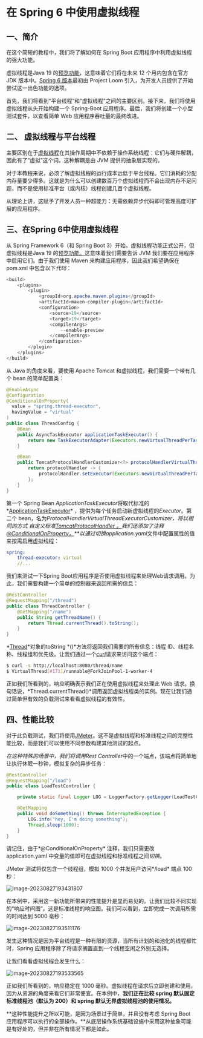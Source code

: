 # 在 Spring 6 中使用虚拟线程

## 一、简介

在这个简短的教程中，我们将了解如何在 Spring Boot 应用程序中利用虚拟线程的强大功能。

虚拟线程是Java 19 的[预览功能](https://openjdk.org/jeps/425)，这意味着它们将在未来 12 个月内包含在官方 JDK 版本中。[Spring 6 版本](https://spring.io/blog/2022/10/11/embracing-virtual-threads)最初由 Project Loom 引入，为开发人员提供了开始尝试这一出色功能的选项。

首先，我们将看到“平台线程”和“虚拟线程”之间的主要区别。接下来，我们将使用虚拟线程从头开始构建一个 Spring-Boot 应用程序。最后，我们将创建一个小型测试套件，以查看简单 Web 应用程序吞吐量的最终改进。

## 二、 虚拟线程与平台线程

主要区别在于[虚拟线程](https://www.baeldung.com/java-virtual-thread-vs-thread)在其操作周期中不依赖于操作系统线程：它们与硬件解耦，因此有了“虚拟”这个词。这种解耦是由 JVM 提供的抽象层实现的。

对于本教程来说，必须了解虚拟线程的运行成本远低于平台线程。它们消耗的分配内存量要少得多。这就是为什么可以创建数百万个虚拟线程而不会出现内存不足问题，而不是使用标准平台（或内核）线程创建几百个虚拟线程。

从理论上讲，这赋予了开发人员一种超能力：无需依赖异步代码即可管理高度可扩展的应用程序。

## 三、在Spring 6中使用虚拟线程

从 Spring Framework 6（和 Spring Boot 3）开始，虚拟线程功能正式公开，但虚拟线程是Java 19 的[预览功能。](https://www.baeldung.com/java-preview-features)这意味着我们需要告诉 JVM 我们要在应用程序中启用它们。由于我们使用 Maven 来构建应用程序，因此我们希望确保在 pom.xml 中包含以下*代码*：

```java
<build>
    <plugins>
        <plugin>
            <groupId>org.apache.maven.plugins</groupId>
            <artifactId>maven-compiler-plugin</artifactId>
            <configuration>
                <source>19</source>
                <target>19</target>
                <compilerArgs>
                    --enable-preview
                </compilerArgs>
            </configuration>
        </plugin>
    </plugins>
</build>
```

从 Java 的角度来看，要使用 Apache Tomcat 和虚拟线程，我们需要一个带有几个 bean 的简单配置类：

```java
@EnableAsync
@Configuration
@ConditionalOnProperty(
  value = "spring.thread-executor",
  havingValue = "virtual"
)
public class ThreadConfig {
    @Bean
    public AsyncTaskExecutor applicationTaskExecutor() {
        return new TaskExecutorAdapter(Executors.newVirtualThreadPerTaskExecutor());
    }

    @Bean
    public TomcatProtocolHandlerCustomizer<?> protocolHandlerVirtualThreadExecutorCustomizer() {
        return protocolHandler -> {
            protocolHandler.setExecutor(Executors.newVirtualThreadPerTaskExecutor());
        };
    }
}
```

第一个 Spring Bean *ApplicationTaskExecutor*将取代标准的*[ApplicationTaskExecutor](https://docs.spring.io/spring-boot/docs/current/api/org/springframework/boot/autoconfigure/task/TaskExecutionAutoConfiguration.html)* ，提供为每个任务启动新虚拟线程的*Executor*。第二个 bean，名为*ProtocolHandlerVirtualThreadExecutorCustomizer，*将以相同的方式 自定义标准*[TomcatProtocolHandler 。](https://tomcat.apache.org/tomcat-8.5-doc/api/org/apache/coyote/ProtocolHandler.html)*我们还添加了注释*[@ConditionalOnProperty，](https://www.baeldung.com/spring-conditionalonproperty)**以通过切换application.yaml*文件中配置属性的值来按需启用虚拟线程：

```yaml
spring:
    thread-executor: virtual
    //...
```

我们来测试一下Spring Boot应用程序是否使用虚拟线程来处理Web请求调用。为此，我们需要构建一个简单的控制器来返回所需的信息：

```java
@RestController
@RequestMapping("/thread")
public class ThreadController {
    @GetMapping("/name")
    public String getThreadName() {
        return Thread.currentThread().toString();
    }
}
```

*[Thread](https://docs.oracle.com/en/java/javase/19/docs/api/java.base/java/lang/Thread.html)*对象的toString *()*方法将返回我们需要的所有信息：线程 ID、线程名称、线程组和优先级。让我们通过一个[*curl*](https://www.baeldung.com/curl-rest)请求来访问这个端点：

```bash
$ curl -s http://localhost:8080/thread/name
$ VirtualThread[#171]/runnable@ForkJoinPool-1-worker-4
```

正如我们所看到的，响应明确表示我们正在使用虚拟线程来处理此 Web 请求。换句话说，*Thread.currentThread()*调用返回虚拟线程类的实例。现在让我们通过简单但有效的负载测试来看看虚拟线程的有效性。

## 四、性能比较

对于此负载测试，我们将使用[JMeter](https://www.baeldung.com/jmeter)。这不是虚拟线程和标准线程之间的完整性能比较，而是我们可以使用不同参数构建其他测试的起点。

*在这种特殊的场景中，我们将调用Rest Controller*中的一个端点，该端点将简单地让执行休眠一秒钟，模拟复杂的异步任务：

```java
@RestController
@RequestMapping("/load")
public class LoadTestController {

    private static final Logger LOG = LoggerFactory.getLogger(LoadTestController.class);

    @GetMapping
    public void doSomething() throws InterruptedException {
        LOG.info("hey, I'm doing something");
        Thread.sleep(1000);
    }
}
```

请记住，由于*@ConditionalOnProperty* 注释，我们只需更改 application.yaml 中变量的值即可在虚拟线程和标准线程之间*切换*。

JMeter 测试将仅包含一个线程组，模拟 1000 个并发用户访问*/load* 端点 100 秒：

![image-20230827193431807](https://github-images.wenzhihuai.com/images/755525-20230827193604936-1596575555.png)

在本例中，采用这一新功能所带来的性能提升是显而易见的。让我们比较不同实现的“响应时间图”。这是标准线程的响应图。我们可以看到，立即完成一次调用所需的时间达到 5000 毫秒：

![image-20230827193511176](https://github-images.wenzhihuai.com/images/755525-20230827193604663-146471729.png)

发生这种情况是因为平台线程是一种有限的资源，当所有计划的和池化的线程都忙时，Spring 应用程序除了将请求搁置直到一个线程空闲之外别无选择。

让我们看看虚拟线程会发生什么：

![image-20230827193533565](https://github-images.wenzhihuai.com/images/755525-20230827193609186-1264647264.png)

正如我们所看到的，响应稳定在 1000 毫秒。虚拟线程在请求后立即创建和使用，因为从资源的角度来看它们非常便宜。在本例中，**我们正在比较 spring 默认固定标准线程池（默认为 200）和 spring 默认无界虚拟线程池的使用情况。**

**这种性能提升之所以可能，是因为场景过于简单，并且没有考虑 Spring Boot 应用程序可以执行的全部操作。**从底层操作系统基础设施中采用这种抽象可能是有好处的，但并非在所有情况下都是如此。